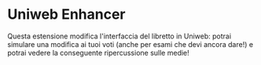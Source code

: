 # Uniweb Enhancer
Questa estensione modifica l'interfaccia del libretto in Uniweb: potrai simulare una modifica ai tuoi voti (anche per esami che devi ancora dare!) e potrai vedere la conseguente ripercussione sulle medie!